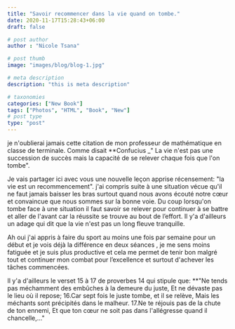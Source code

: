 ```yaml
---
title: "Savoir recommencer dans la vie quand on tombe."
date: 2020-11-17T15:28:43+06:00
draft: false

# post author
author : "Nicole Tsana"

# post thumb
image: "images/blog/blog-1.jpg"

# meta description
description: "this is meta description"

# taxonomies
categories: ["New Book"]
tags: ["Photos", "HTML", "Book", "New"]
# post type
type: "post"
---
```


je n'oublierai jamais cette citation de mon professeur de mathématique en classe de terminale. Comme disait **Confucius  _" La vie n'est pas une succession de succès mais la capacité de se relever chaque fois que l'on tombe".

Je vais partager ici avec vous une nouvelle leçon apprise récensement: "la vie est un recommencement". j'ai compris suite à une situation vécue qu'il ne faut jamais baisser les bras surtout quand nous avons écouté notre cœur et convaincue que nous sommes sur la bonne voie. Du coup lorsqu'on tombe face à une situation il faut savoir se relever pour continuer à se battre et aller de l'avant car la réussite se trouve au bout de l’effort. Il y'a d'ailleurs un adage qui dit que la vie n'est pas un long fleuve tranquille. 

Ah oui j'ai appris à faire du sport au moins une fois par semaine pour un début et je vois déjà la différence en deux séances , je me sens moins fatiguée et je suis plus productive et cela me permet de tenir bon malgré tout et continuer mon combat pour l’excellence et surtout d'achever les tâches commencées.

Il y'a d'ailleurs le verset 15 à 17 de proverbes 14 qui stipule que: **"Ne tends pas méchamment des embûches à la demeure du juste, Et ne dévaste pas le lieu où il repose; 16.Car sept fois le juste tombe, et il se relève, Mais les méchants sont précipités dans le malheur. 17.Ne te réjouis pas de la chute de ton ennemi, Et que ton cœur ne soit pas dans l'allégresse quand il chancelle,…"
